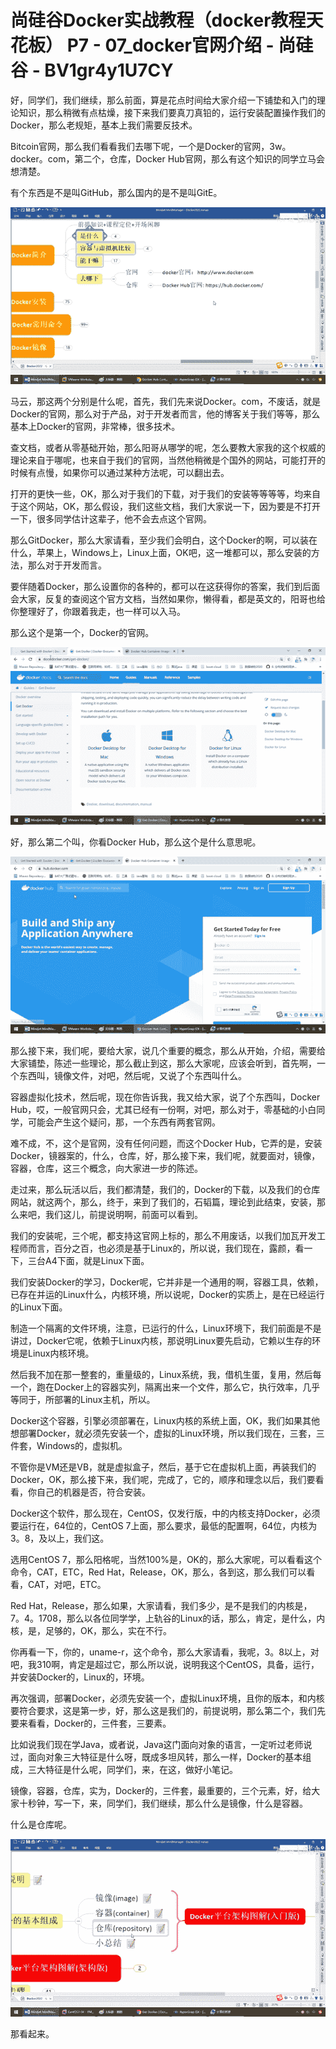 # 尚硅谷Docker实战教程（docker教程天花板） P7 - 07_docker官网介绍 - 尚硅谷 - BV1gr4y1U7CY

好，同学们，我们继续，那么前面，算是花点时间给大家介绍一下铺垫和入门的理论知识，那么稍微有点枯燥，接下来我们要真刀真铅的，运行安装配置操作我们的Docker，那么老规矩，基本上我们需要反技术。

Bitcoin官网，那么我们看看我们去哪下呢，一个是Docker的官网，3w。docker。com，第二个，仓库，Docker Hub官网，那么有这个知识的同学立马会想清楚。

有个东西是不是叫GitHub，那么国内的是不是叫GitE。

![](img/5258d2f16a89f5331f7810265ad63d64_1.png)

马云，那这两个分别是什么呢，首先，我们先来说Docker。com，不废话，就是Docker的官网，那么对于产品，对于开发者而言，他的博客关于我们等等，那么基本上Docker的官网，非常棒，很多技术。

查文档，或者从零基础开始，那么阳哥从哪学的呢，怎么要教大家我的这个权威的理论来自于哪呢，也来自于我们的官网，当然他稍微是个国外的网站，可能打开的时候有点慢，如果你可以通过某种方法呢，可以翻出去。

打开的更快一些，OK，那么对于我们的下载，对于我们的安装等等等等，均来自于这个网站，OK，那么假设，我们这些文档，我们大家说一下，因为要是不打开一下，很多同学估计这辈子，他不会去点这个官网。

那么GitDocker，那么大家请看，至少我们会明白，这个Docker的啊，可以装在什么，苹果上，Windows上，Linux上面，OK吧，这一堆都可以，那么安装的方法，那么对于开发而言。

要伴随着Docker，那么设置你的各种的，都可以在这获得你的答案，我们到后面会大家，反复的查阅这个官方文档，当然如果你，懒得看，都是英文的，阳哥也给你整理好了，你跟着我走，也一样可以入马。

那么这个是第一个，Docker的官网。

![](img/5258d2f16a89f5331f7810265ad63d64_3.png)

好，那么第二个叫，你看Docker Hub，那么这个是什么意思呢。

![](img/5258d2f16a89f5331f7810265ad63d64_5.png)

那么接下来，我们呢，要给大家，说几个重要的概念，那么从开始，介绍，需要给大家铺垫，陈述一些理论，那么截止到这，那么大家呢，应该会听到，首先啊，一个东西叫，镜像文件，对吧，然后呢，又说了个东西叫什么。

容器虚拟化技术，然后呢，现在你告诉我，我又给大家，说了个东西叫，Docker Hub，哎，一般官网只会，尤其已经有一份啊，对吧，那么对于，零基础的小白同学，可能会产生这个疑问，那，一个东西有两套官网。

难不成，不，这个是官网，没有任何问题，而这个Docker Hub，它弄的是，安装Docker，镜器案的，什么，仓库，好，那么接下来，我们呢，就要面对，镜像，容器，仓库，这三个概念，向大家进一步的陈述。

走过来，那么玩活以后，我们都清楚，我们的，Docker的下载，以及我们的仓库网站，就这两个，那么，终于，来到了我们的，石韬篇，理论到此结束，安装，那么来吧，我们这儿，前提说明啊，前面可以看到。

我们的安装呢，三个呢，都支持这官网上标的，那么不用废话，以我们加瓦开发工程师而言，百分之百，也必须是基于Linux的，所以说，我们现在，露颜，看一下，三台A4下面，就是Linux下面。

我们安装Docker的学习，Docker呢，它并非是一个通用的啊，容器工具，依赖，已存在并运的Linux什么，内核环境，所以说呢，Docker的实质上，是在已经运行的Linux下面。

制造一个隔离的文件环境，注意，已运行的什么，Linux环境下，我们前面是不是讲过，Docker它呢，依赖于Linux内核，那说明Linux要先启动，它赖以生存的环境是Linux内核环境。

然后我不加在那一整套的，重量级的，Linux系统，我，借机生蛋，复用，然后每一个，跑在Docker上的容器实列，隔离出来一个文件，那么它，执行效率，几乎等同于，所部署的Linux主机，所以。

Docker这个容器，引擎必须部署在，Linux内核的系统上面，OK，我们如果其他想部署Docker，就必须先安装一个，虚拟的Linux环境，所以我们现在，三套，三件套，Windows的，虚拟机。

不管你是VM还是VB，就是虚拟盒子，然后，基于它在虚拟机上面，再装我们的Docker，OK，那么接下来，我们呢，完成了，它的，顺序和理念以后，我们要看看，你自己的机器是否，符合安装。

Docker这个软件，那么现在，CentOS，仅发行版，中的内核支持Docker，必须要运行在，64位的，CentOS 7上面，那么要求，最低的配置啊，64位，内核为3。8，及以上，我们这。

选用CentOS 7，那么阳格呢，当然100%是，OK的，那么大家呢，可以看看这个命令，CAT，ETC，Red Hat，Release，OK，那么，各到这，那么我们可以看看，CAT，对吧，ETC。

Red Hat，Release，那么如果，大家请看，我们多少，是不是我们的内核是，7。4。1708，那么以各位同学学，上轨谷的Linux的话，那么，肯定，是什么，内核，是，足够的，OK，那么，实在不行。

你再看一下，你的，uname-r，这个命令，那么大家请看，我呢，3。8以上，对吧，我310啊，肯定是超过它，那么所以说，说明我这个CentOS，具备，运行，并安装Docker的，Linux的，环境。

再次强调，部署Docker，必须先安装一个，虚拟Linux环境，且你的版本，和内核要符合要求，这是第一步，好，那么这是我们的，前提说明，那么第二个，我们先要来看看，Docker的，三件套，三要素。

比如说我们现在学Java，或者说，Java这门面向对象的语言，一定听过老师说过，面向对象三大特征是什么呀，既成多坦风转，那么一样，Docker的基本组成，三大特征是什么呢，同学们，来，在这，做好小笔记。

镜像，容器，仓库，实为，Docker的，三件套，最重要的，三个元素，好，给大家十秒钟，写一下，来，同学们，我们继续，那么什么是镜像，什么是容器。

什么是仓库呢。

![](img/5258d2f16a89f5331f7810265ad63d64_7.png)

那看起来。